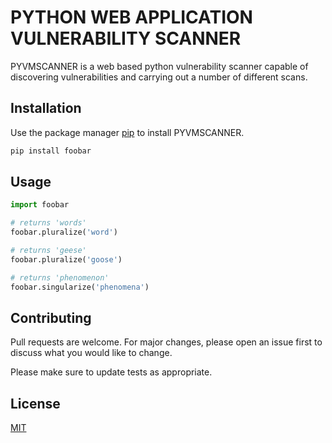 # PYTHON WEB APPLICATION VULNERABILITY SCANNER

PYVMSCANNER is a web based python vulnerability scanner capable of discovering vulnerabilities and carrying out a number of different scans.

## Installation

Use the package manager [pip](https://pip.pypa.io/en/stable/) to install PYVMSCANNER.

```bash
pip install foobar
```

## Usage

```python
import foobar

# returns 'words'
foobar.pluralize('word')

# returns 'geese'
foobar.pluralize('goose')

# returns 'phenomenon'
foobar.singularize('phenomena')
```

## Contributing
Pull requests are welcome. For major changes, please open an issue first to discuss what you would like to change.

Please make sure to update tests as appropriate.

## License
[MIT](https://choosealicense.com/licenses/mit/)
